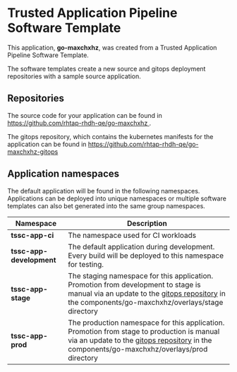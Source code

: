 # Trusted Application Pipeline Software Template

This application, **go-maxchxhz**, was created from a Trusted Application Pipeline Software Template.

The software templates create a new source and gitops deployment repositories with a sample source application. 

## Repositories

The source code for your application can be found in [https://github.com/rhtap-rhdh-qe/go-maxchxhz ](https://github.com/rhtap-rhdh-qe/go-maxchxhz ).
 
The gitops repository, which contains the kubernetes manifests for the application can be found in 
[https://github.com/rhtap-rhdh-qe/go-maxchxhz-gitops ](https://github.com/rhtap-rhdh-qe/go-maxchxhz-gitops ) 

## Application namespaces 

The default application will be found in the following namespaces. Applications can be deployed into unique namespaces or multiple software templates can also bet generated into the same group namespaces.  

|  Namespace   |  Description   |  
| -------- | -------- |
| **tssc-app-ci** | The namespace used for CI workloads |
| **tssc-app-development** | The default application during development. Every build will be deployed to this namespace for testing. |
| **tssc-app-stage** | The staging namespace for this application. Promotion from development to stage is manual via an update to the [gitops repository](https://github.com/rhtap-rhdh-qe/go-maxchxhz-gitops ) in the components/go-maxchxhz/overlays/stage directory |
| **tssc-app-prod** | The production namespace for this application. Promotion from stage to production is manual via an update to the [gitops repository](https://github.com/rhtap-rhdh-qe/go-maxchxhz-gitops ) in the components/go-maxchxhz/overlays/prod directory |
